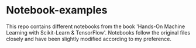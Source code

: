 # Notebook-examples
This repo contains different notebooks from the book 'Hands-On Machine Learning with Scikit-Learn &amp; TensorFlow'. Notebooks follow the original files closely and have been slightly modified according to my preference.

